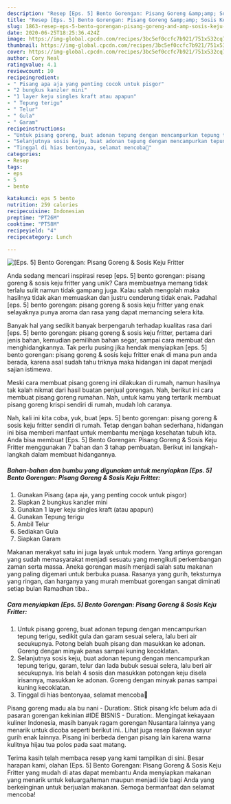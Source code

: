 ```yaml
---
description: "Resep [Eps. 5] Bento Gorengan: Pisang Goreng &amp;amp; Sosis Keju Fritter, Bisa Manjain Lidah"
title: "Resep [Eps. 5] Bento Gorengan: Pisang Goreng &amp;amp; Sosis Keju Fritter, Bisa Manjain Lidah"
slug: 1863-resep-eps-5-bento-gorengan-pisang-goreng-and-amp-sosis-keju-fritter-bisa-manjain-lidah
date: 2020-06-25T18:25:36.424Z
image: https://img-global.cpcdn.com/recipes/3bc5ef0ccfc7b921/751x532cq70/eps-5-bento-gorengan-pisang-goreng-sosis-keju-fritter-foto-resep-utama.jpg
thumbnail: https://img-global.cpcdn.com/recipes/3bc5ef0ccfc7b921/751x532cq70/eps-5-bento-gorengan-pisang-goreng-sosis-keju-fritter-foto-resep-utama.jpg
cover: https://img-global.cpcdn.com/recipes/3bc5ef0ccfc7b921/751x532cq70/eps-5-bento-gorengan-pisang-goreng-sosis-keju-fritter-foto-resep-utama.jpg
author: Cory Neal
ratingvalue: 4.1
reviewcount: 10
recipeingredient:
- " Pisang apa aja yang penting cocok untuk pisgor"
- "2 bungkus kanzler mini"
- "1 layer keju singles kraft atau apapun"
- " Tepung terigu"
- " Telur"
- " Gula"
- " Garam"
recipeinstructions:
- "Untuk pisang goreng, buat adonan tepung dengan mencampurkan tepung terigu, sedikit gula dan garam sesuai selera, lalu beri air secukupnya. Potong belah buah pisang dan masukkan ke adonan. Goreng dengan minyak panas sampai kuning kecoklatan."
- "Selanjutnya sosis keju, buat adonan tepung dengan mencampurkan tepung terigu, garam, telur dan lada bubuk sesuai selera, lalu beri air secukupnya. Iris belah 4 sosis dan masukkan potongan keju disela irisannya, masukkan ke adonan. Goreng dengan minyak panas sampai kuning kecoklatan."
- "Tinggal di hias bentonyaa, selamat mencoba🐥"
categories:
- Resep
tags:
- eps
- 5
- bento

katakunci: eps 5 bento 
nutrition: 259 calories
recipecuisine: Indonesian
preptime: "PT26M"
cooktime: "PT58M"
recipeyield: "4"
recipecategory: Lunch

---
```



![[Eps. 5] Bento Gorengan: Pisang Goreng &amp; Sosis Keju Fritter](https://img-global.cpcdn.com/recipes/3bc5ef0ccfc7b921/751x532cq70/eps-5-bento-gorengan-pisang-goreng-sosis-keju-fritter-foto-resep-utama.jpg)

Anda sedang mencari inspirasi resep [eps. 5] bento gorengan: pisang goreng &amp; sosis keju fritter yang unik? Cara membuatnya memang tidak terlalu sulit namun tidak gampang juga. Kalau salah mengolah maka hasilnya tidak akan memuaskan dan justru cenderung tidak enak. Padahal [eps. 5] bento gorengan: pisang goreng &amp; sosis keju fritter yang enak selayaknya punya aroma dan rasa yang dapat memancing selera kita.

Banyak hal yang sedikit banyak berpengaruh terhadap kualitas rasa dari [eps. 5] bento gorengan: pisang goreng &amp; sosis keju fritter, pertama dari jenis bahan, kemudian pemilihan bahan segar, sampai cara membuat dan menghidangkannya. Tak perlu pusing jika hendak menyiapkan [eps. 5] bento gorengan: pisang goreng &amp; sosis keju fritter enak di mana pun anda berada, karena asal sudah tahu triknya maka hidangan ini dapat menjadi sajian istimewa.

Meski cara membuat pisang goreng ini dilakukan di rumah, namun hasilnya tak kalah nikmat dari hasil buatan penjual gorengan. Nah, berikut ini cara membuat pisang goreng rumahan. Nah, untuk kamu yang tertarik membuat pisang goreng krispi sendiri di rumah, mudah loh caranya.


Nah, kali ini kita coba, yuk, buat [eps. 5] bento gorengan: pisang goreng &amp; sosis keju fritter sendiri di rumah. Tetap dengan bahan sederhana, hidangan ini bisa memberi manfaat untuk membantu menjaga kesehatan tubuh kita. Anda bisa membuat [Eps. 5] Bento Gorengan: Pisang Goreng &amp; Sosis Keju Fritter menggunakan 7 bahan dan 3 tahap pembuatan. Berikut ini langkah-langkah dalam membuat hidangannya.

<!--inarticleads1-->

##### Bahan-bahan dan bumbu yang digunakan untuk menyiapkan [Eps. 5] Bento Gorengan: Pisang Goreng &amp; Sosis Keju Fritter:

1. Gunakan  Pisang (apa aja, yang penting cocok untuk pisgor)
1. Siapkan 2 bungkus kanzler mini
1. Gunakan 1 layer keju singles kraft (atau apapun)
1. Gunakan  Tepung terigu
1. Ambil  Telur
1. Sediakan  Gula
1. Siapkan  Garam


Makanan merakyat satu ini juga layak untuk modern. Yang artinya gorengan yang sudah memasyarakat menjadi sesuatu yang mengikuti perkembangan zaman serta massa. Aneka gorengan masih menjadi salah satu makanan yang paling digemari untuk berbuka puasa. Rasanya yang gurih, teksturnya yang ringan, dan harganya yang murah membuat gorengan sangat diminati setiap bulan Ramadhan tiba.. 

<!--inarticleads2-->

##### Cara menyiapkan [Eps. 5] Bento Gorengan: Pisang Goreng &amp; Sosis Keju Fritter:

1. Untuk pisang goreng, buat adonan tepung dengan mencampurkan tepung terigu, sedikit gula dan garam sesuai selera, lalu beri air secukupnya. Potong belah buah pisang dan masukkan ke adonan. Goreng dengan minyak panas sampai kuning kecoklatan.
1. Selanjutnya sosis keju, buat adonan tepung dengan mencampurkan tepung terigu, garam, telur dan lada bubuk sesuai selera, lalu beri air secukupnya. Iris belah 4 sosis dan masukkan potongan keju disela irisannya, masukkan ke adonan. Goreng dengan minyak panas sampai kuning kecoklatan.
1. Tinggal di hias bentonyaa, selamat mencoba🐥


Pisang goreng madu ala bu nani - Duration:. Stick pisang kfc belum ada di pasaran gorengan kekinian #IDE BISNIS - Duration:. Mengingat kekayaan kuliner Indonesia, masih banyak ragam gorengan Nusantara lainnya yang menarik untuk dicoba seperti berikut ini.. Lihat juga resep Bakwan sayur gurih enak lainnya. Pisang ini berbeda dengan pisang lain karena warna kulitnya hijau tua polos pada saat matang. 

Terima kasih telah membaca resep yang kami tampilkan di sini. Besar harapan kami, olahan [Eps. 5] Bento Gorengan: Pisang Goreng &amp; Sosis Keju Fritter yang mudah di atas dapat membantu Anda menyiapkan makanan yang menarik untuk keluarga/teman maupun menjadi ide bagi Anda yang berkeinginan untuk berjualan makanan. Semoga bermanfaat dan selamat mencoba!
